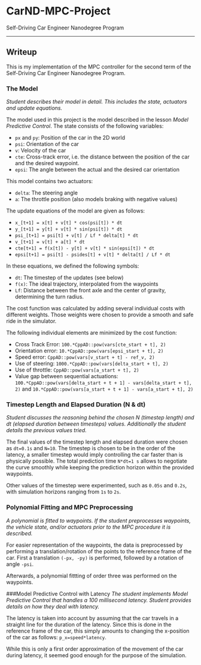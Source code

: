 # CarND-MPC-Project
Self-Driving Car Engineer Nanodegree Program

---

## Writeup

This is my implementation of the MPC controller for the second term of the Self-Driving Car Engineer Nanodegree Program.

### The Model
*Student describes their model in detail. This includes the state, actuators and update equations.*

The model used in this project is the model described in the lesson *Model Predictive Control*.
The state consists of the following variables:
* `px` and `py`: Position of the car in the 2D world
* `psi`: Orientation of the car
* `v`: Velocity of the car
* `cte`: Cross-track error, i.e. the distance between the position of the car and the desired waypoint.
* `epsi`: The angle between the actual and the desired car orientation

This model contains two actuators:
* `delta`: The steering angle
* `a`: The throttle position (also models braking with negative values)

The update equations of the model are given as follows:
* `x_[t+1] = x[t] + v[t] * cos(psi[t]) * dt`
* `y_[t+1] = y[t] + v[t] * sin(psi[t]) * dt`
* `psi_[t+1] = psi[t] + v[t] / Lf * delta[t] * dt`
* `v_[t+1] = v[t] + a[t] * dt`
* `cte[t+1] = f(x[t]) - y[t] + v[t] * sin(epsi[t]) * dt`
* `epsi[t+1] = psi[t] - psides[t] + v[t] * delta[t] / Lf * dt`

In these equations, we defined the following symbols:
* `dt`: The timestep of the updates (see below)
* `f(x)`: The ideal trajectory, interpolated from the waypoints
* `Lf`: Distance between the front axle and the center of gravity, determining the turn radius.

The cost function was calculated by adding several individual costs with different weights.
Those weights were chosen to provide a smooth and safe ride in the simulator.

The following individual elements are minimized by the cost function:
* Cross Track Error: `100.*CppAD::pow(vars[cte_start + t], 2)`
* Orientation error: `10.*CppAD::pow(vars[epsi_start + t], 2)`
* Speed error: `CppAD::pow(vars[v_start + t] - ref_v, 2)`
* Use of steering: `1000.*CppAD::pow(vars[delta_start + t], 2)`
* Use of throttle: `CppAD::pow(vars[a_start + t], 2)`
* Value gap between sequential actuations:
`100.*CppAD::pow(vars[delta_start + t + 1] - vars[delta_start + t], 2)`
and `10.*CppAD::pow(vars[a_start + t + 1] - vars[a_start + t], 2)`


### Timestep Length and Elapsed Duration (N & dt)
*Student discusses the reasoning behind the chosen N (timestep length) and dt (elapsed duration between timesteps) values. Additionally the student details the previous values tried.*

The final values of the timestep length and elapsed duration were chosen as
`dt=0.1s` and `N=10`.
The timestep is chosen to be in the order of the latency, a smaller timestep would imply controlling the car faster than is physically possible.
The total prediction time `N*dt=1 s` allows to negotiate the curve smoothly while keeping the prediction horizon within the provided waypoints.

Other values of the timestep were experimented, such as `0.05s` and `0.2s`, with simulation horizons ranging from `1s` to `2s`.

### Polynomial Fitting and MPC Preprocessing
*A polynomial is fitted to waypoints. If the student preprocesses waypoints, the vehicle state, and/or actuators prior to the MPC procedure it is described.*

For easier representation of the waypoints, the data is preprocessed by performing a translation/rotation of the points to the reference frame of the car.
First a translation `(-px, -py)` is performed,
followed by a rotation of angle `-psi`.

Afterwards, a polynomial fittting of order three was performed on the waypoints.

###Model Predictive Control with Latency
*The student implements Model Predictive Control that handles a 100 millisecond latency. Student provides details on how they deal with latency.*

The latency is taken into account by assuming that the car travels in a straight line for the duration of the latency.
Since this is done in the reference frame of the car, this simply amounts to changing the x-position of the car as follows:
`p_x=speed*latency`.

While this is only a first order approximation of the movement of the car during latency, it seemed good enough for the purpose of the simulation.